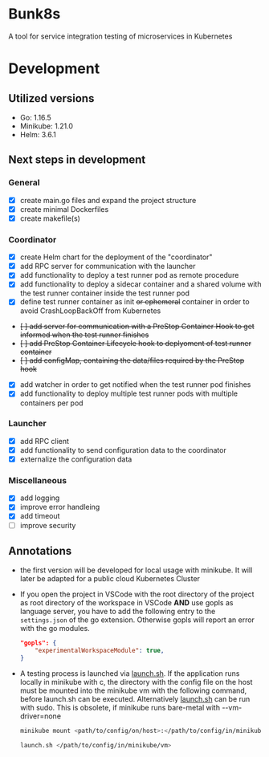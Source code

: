 # Bunk8s

A tool for service integration testing of microservices in Kubernetes

# Development

## Utilized versions

- Go: 1.16.5
- Minikube: 1.21.0
- Helm: 3.6.1

## Next steps in development

### General

- [x] create main.go files and expand the project structure
- [x] create minimal Dockerfiles
- [x] create makefile(s)

### Coordinator

- [x] create Helm chart for the deployment of the "coordinator"
- [x] add RPC server for communication with the launcher
- [x] add functionality to deploy a test runner pod as remote procedure
- [x] add functionality to deploy a sidecar container and a shared volume with the test runner container inside the test runner pod
- [x] define test runner container as init ~~or ephemeral~~ container in order to avoid CrashLoopBackOff from Kubernetes
- ~~[ ] add server for communication with a PreStop Container Hook to get informed when the test runner finishes~~
- ~~[ ] add PreStop Container Lifecycle hook to deplyoment of test runner container~~
- ~~[ ] add configMap, containing the data/files required by the PreStop hook~~
- [x] add watcher in order to get notified when the test runner pod finishes
- [x] add functionality to deploy multiple test runner pods with multiple containers per pod  

### Launcher

- [x] add RPC client
- [x] add functionality to send configuration data to the coordinator
- [x] externalize the configuration data

### Miscellaneous

- [x] add logging
- [x] improve error handleing
- [x] add timeout
- [ ] improve security

## Annotations

- the first version will be developed for local usage with minikube. It will later be adapted for a public cloud Kubernetes Cluster
- If you open the project in VSCode with the root directory of the project as root directory of the workspace in VSCode **AND** use gopls as language server, you have to add the following entry to the ```settings.json``` of the go extension. Otherwise gopls will report an error with the go modules.

    ```json
    "gopls": {
        "experimentalWorkspaceModule": true,
    }
    ```

- A testing process is launched via [launch.sh](launcher/launch.sh). If the application runs locally in minikube with c, the directory with the config file on the host must be mounted into the minikube vm with the following command, before launch.sh can be executed. Alternatively [launch.sh](launcher/launch.sh) can be run with sudo. This is obsolete, if minikube runs bare-metal with --vm-driver=​none

    ```bash
    minikube mount <path/to/config/on/host>:</path/to/config/in/minikube/vm>
    ```

    ```bash
    launch.sh </path/to/config/in/minikube/vm>
    ```
